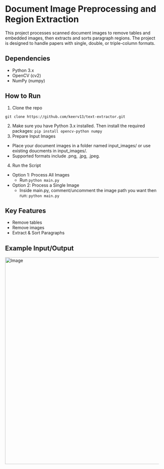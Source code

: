 # Document Image Preprocessing and Region Extraction
This project processes scanned document images to remove tables and embedded images, then extracts and sorts paragraph regions. The project is designed to handle papers with single, double, or triple-column formats.

## Dependencies
* Python 3.x
* OpenCV (cv2)
* NumPy (numpy)


## How to Run
1. Clone the repo
```
git clone https://github.com/keerv13/text-extractor.git
```
2. Make sure you have Python 3.x installed. Then install the required packages:
```pip install opencv-python numpy```
3. Prepare Input Images
* Place your document images in a folder named input_images/ or use existing doucments in input_images/.
* Supported formats include .png, .jpg, .jpeg.
4. Run the Script
* Option 1: Process All Images
  * Run ```python main.py```
* Option 2: Process a Single Image
  * Inside main.py, comment/uncomment the image path you want then run:
  ```python main.py```

## Key Features
* Remove tables
* Remove images
* Extract & Sort Paragraphs

## Example Input/Output
<img width="1334" height="679" alt="Image" src="https://github.com/user-attachments/assets/98ff6ab5-bc9b-4c26-8de7-1f8dd568a9d4" />
